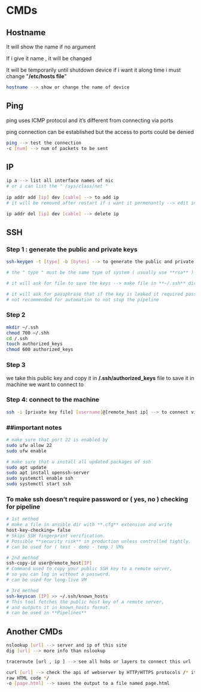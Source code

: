 # CMDs

## Hostname

It will show the name if no argument 

If i give it name ,  it will be changed 

It will be temporarily until shutdown device if i want it along time
i must change "**/etc/hosts file**" 

```bash
hostname --> show or change the name of device
```

## Ping

ping uses ICMP protocol and it’s different from connecting via ports 

ping connection can be established but the access to ports could be denied  

```bash
ping --> test the connection 
-c [num] --> num of packets to be sent
```

## IP

```bash
ip a --> list all interface names of nic 
# or i can list the " /sys/class/net "
 
ip addr add [ip] dev [cable] --> to add ip 
# it will be removed after restart if i want it permenantly --> edit in /etc/netplan file 

ip addr del [ip] dev [cable] --> delete ip 
```

## SSH

### Step 1 : generate the public and private keys

```bash
ssh-keygen -t [type] -b [bytes] --> to generate the public and private keys

# the " type " must be the same type of system ( usually use **rsa** )

# it will ask for file to save the keys --> make file in **~/.ssh** dir

# it will ask for passphrase that if the key is leaked it required password 
# not recommended for automation to not stop the pipeline
```

### Step 2

```bash
mkdir ~/.ssh
chmod 700 ~/.shh
cd /.ssh
touch authorized_keys 
chmod 600 authorized_keys
```

### Step 3

we take this public key and copy it in **/.ssh/authorized_keys** file to save it in machine 
we want to connect to 

### Step 4: connect to the machine

```bash
ssh -i [private key file] [username]@[remote_host ip] --> to connect via ssh
```

### ##important notes

```bash
# make sure that port 22 is enabled by 
sudo ufw allow 22
sudo ufw enable

# make sure that u install all updated packages of ssh
sudo apt update
sudo apt install openssh-server
sudo systemctl enable ssh
sudo systemctl start ssh

```

### To make ssh doesn’t require password or ( yes, no ) checking for pipeline

 

```bash
# 1st method 
# make a file in ansible dir with **.cfg** extension and write
host-key-checking= false 
# Skips SSH fingerprint verification.
# Possible **security risk** in production unless controlled tightly.
# can be used for ( test - demo - temp ) VMs

# 2nd method 
ssh-copy-id user@remote_host[IP]
# Command used to copy your public SSH key to a remote server,
# so you can log in without a password.
# can be used for long-live VM

# 3rd method
ssh-keyscan [IP] >> ~/.ssh/known_hosts
# This tool fetches the public host key of a remote server,
# and outputs it in known_hosts format.
# can be used in **Pipelines**
```

## Another CMDs

```bash
nslookup [url] --> server and ip of this site 
dig [url] --> more info than nslookup

traceroute [url , ip ] --> see all hobs or layers to connect this url 

curl [url] --> check the api of webserver by HTTP/HTTPS protocols /* it will show the 
raw HTML code */
-o [page.html] --> saves the output to a file named page.html

```
